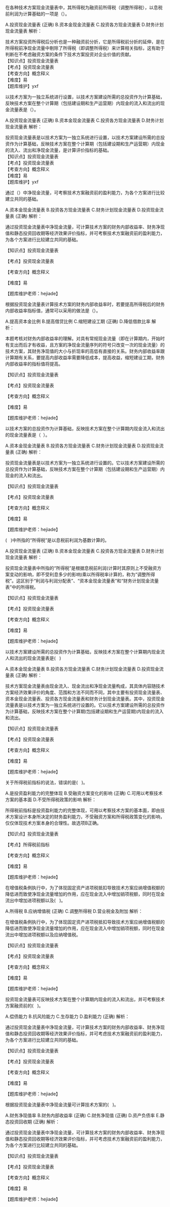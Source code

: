 <p>在各种技术方案现金流量表中，其所得税为融资前所得税（调整所得税），以息税前利润为计算基础的一项是（）。</p>
A.投资现金流量表  (正确)
B.资本金现金流量表
C.投资各方现金流量表
D.财务计划现金流量表
解析：<p>技术方案投资所得税后分析也是一种融资前分折，它是所得税前分折的延伸，是在所得税前净现金流量中剔除了所得税（即调整所得税）来计算相关指标，这有助于判断在不考虑融资方案的条件下技术方案投资对企业价值的贡献。<br/>【知识点】投资现金流量表<br/>【考点】投资现金流量表<br/>【考查方向】概念释义<br/>【难度】易<br/>【题库维护】yxf</p>
<p>以技术方案为一独立系统进行设置，以技术方案建设所需的总投资作为计算基础，反映技术方案在整个计算期（包括建设期和生产运营期）内现金的流入和流出的现金流量表是（）。</p>
A.投资现金流量表  (正确)
B.资本金现金流量表
C.投资各方现金流量表
D.财务计划现金流量表
解析：<p>投资现金流量表是以技术方案为一独立系统进行设置，以技术方案建设所需的总投资作为计算基础，反映技术方案在整个计算期（包括建设期和生产运营期）内现金的流入、流出和净现金流量，是计算评价指标的基础。<br/>【知识点】投资现金流量表<br/>【考点】投资现金流量表<br/>【考查方向】概念释义<br/>【难度】易<br/>【题库维护】yxf</p>
<p>通过（）中净现金流量，可考察技术方案融资前的盈利能力，为各个方案进行比较建立共同的基础。</p>
A.资本金现金流量表
B.投资各方现金流量表
C.财务计划现金流量表
D.投资现金流量表  (正确)
解析：<p>    通过投资现金流量表中净现金流量，可计算技术方案的财务内部收益率、财务净现值和静态投资回收期等经济效果评价指标，并可考察技术方案融资前的盈利能力，为各个方案进行比较建立共同的基础。</p><p>    【知识点】投资现金流量表</p><p>    【考点】投资现金流量表</p><p>    【考查方向】概念释义</p><p>    【难度】易</p><p>    【题库维护老师：hejiade】</p>
<p>根据投资现金流量表计算技术方案的财务内部收益率时，若要提高所得税后的财务内部收益率指标值，通常可以采用的做法是（）。</p>
A.提高资本金比例
B.提高借贷比例
C.缩短建设工期  (正确)
D.降低借款比率
解析：<p>本题考核对财务内部收益率的理解。对具有常规现金流量（即在计算期内，开始时有支出而后才有收益，且方案的净现金流量序列的符号只改变一次的现金流量）的技术方案，其财务净现值的大小与折现率的高低有直接的关系。财务内部收益率跟计算期有关系，要提高内部收益率需要降低成本，提高收益，缩短建设工期，财务内部收益率的指标值将提高。</p><p>【知识点】投资现金流量表</p><p>【考点】投资现金流量表</p><p>【考查方向】概念释义</p><p>【难度】易</p><p>【题库维护老师：hejiade】</p>
<p>以技术方案的总投资作为计算基础，反映技术方案在整个计算期内现金流入和流出的现金流量表是（ &nbsp;）。</p>
A.资本金现金流量表
B.投资各方现金流量表
C.财务计划现金流量表
D.投资现金流量表  (正确)
解析：<p>投资现金流量表是以技术方案为一独立系统进行设置的。它以技术方案建设所需的总投资作为计算基础，反映技术方案在整个计算期（包括建设期和生产运营期）内现金的流入和流出。</p><p>【知识点】投资现金流量表</p><p>【考点】投资现金流量表</p><p>【考查方向】概念释义</p><p>【难度】易</p><p>【题库维护老师：hejiade】</p>
<p>( &nbsp; )中所指的“所得税”是以息税前利润为基数计算的。</p>
A.投资现金流量表  (正确)
B.资本金现金流量表
C.投资各方现金流量表
D.财务计划现金流量表
解析：<p>投资现金流量表中所指的“所得税”是根据息税前利润(计算时其原则上不受融资方案变动的影响，即不受利息多少的影响)乘以所得税率计算的，称为“调整所得税”。这区别于“利润与利润分配表”、“资本金现金流量表”和“财务计划现金流量表”中的所得税。</p><p>【知识点】投资现金流量表</p><p>【考点】投资现金流量表</p><p>【考查方向】概念释义</p><p>【难度】易</p><p>【题库维护老师：hejiade】</p>
<p>以技术方案建设所需的总投资作为计算基础，反映技术方案在整个计算期内现金流人和流出的现金流量表是( &nbsp; )</p>
A.资本金现金流量表
B.投资各方现金流量表
C.财务计划现金流量表
D.投资现金流量表  (正确)
解析：<p>技术方案现金流量表由现金流入、现金流出和净现金流量构成，其具体内容随技术方案经济效果评价的角度、范围和方法不同而不同，其中主要有投资现金流量表、资本金现金流量表、投资各方现金流量表和财务计划现金流量表。其中，投资现金流量表是以技术方案为一独立系统进行设置的。它以技术方案建设所需的总投资作为计算基础，反映技术方案在整个计算期(包括建设期和生产运营期)内现金的流入和流出。</p><p>【知识点】投资现金流量表</p><p>【考点】投资现金流量表</p><p>【考查方向】概念释义</p><p>【难度】易</p><p>【题库维护老师：hejiade】</p>
<p>关于所得税前指标的说法，错误的是( &nbsp; )。</p>
A.是投资盈利能力的完整体现
B.受融资方案变化的影响  (正确)
C.可用以考察技术方案的基本面
D.不受所得税政策的影响
解析：<p>所得税前指标是投资盈利能力的完整体现，可用以考察技术方案的基本面，即由技术方案设计本身所决定的财务盈利能力，不受融资方案和所得税政策变化的影响，仅仅体现技术方案本身的合理性。故选项B正确。</p><p>【知识点】投资现金流量表</p><p>【考点】所得税前指标</p><p>【考查方向】概念释义</p><p>【难度】易</p><p>【题库维护老师：hejiade】</p>
<p>在增值税条例执行中，为了体现固定资产进项税抵扣导致技术方案应纳增值税额的降低进而致使净现金流量增加的作用，应在现金流入中增加销项税额，同时在现金流出中增加进项税额以及( &nbsp; )。</p>
A.所得税
B.应纳增值税  (正确)
C.调整所得税
D.营业税金及附加
解析：<p>在增值税条例执行中，为了体现固定资产进项税抵扣导致技术方案应纳增值税额的降低进而致使净现金流量增加的作用，应在现金流入中增加销项税额，同时在现金流出中增加进项税额以及应纳增值税。</p><p>【知识点】投资现金流量表</p><p>【考点】投资现金流量表</p><p>【考查方向】概念释义</p><p>【难度】易</p><p>【题库维护老师：hejiade】</p>
<p>投资现金流量表可反映技术方案在整个计算期内现金的流入和流出，并可考察技术方案融资前的( &nbsp; )。</p>
A.偿债能力
B.抗风险能力
C.生存能力
D.盈利能力  (正确)
解析：<p>通过投资现金流量表中净现金流量，可计算技术方案的财务内部收益率、财务净现值和静态投资回收期等经济效果评价指标，并可考虑技术方案融资前的盈利能力，为各个方案进行比较建立共同的基础。</p><p>【知识点】投资现金流量表</p><p>【考点】投资现金流量表</p><p>【考查方向】概念释义</p><p>【难度】易</p><p>【题库维护老师：hejiade】</p>
<p>根据投资现金流量表中净现金流量可计算技术方案的( &nbsp; )。</p>
A.财务净现值率
B.财务内部收益率  (正确)
C.财务净现值  (正确)
D.资产负债率
E.静态投资回收期  (正确)
解析：<p>通过投资现金流量表中净现金流量，可计算技术方案的财务内部收益率、财务净现值和静态投资回收期等经济效果评价指标，并可考虑技术方案融资前的盈利能力，为各个方案进行比较建立共同的基础。</p><p>【知识点】投资现金流量表</p><p>【考点】投资现金流量表</p><p>【考查方向】概念释义</p><p>【难度】易</p><p>【题库维护老师：hejiade】</p>

